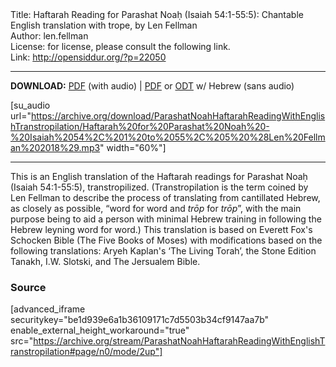 <html>
<head></head>
<body>
Title: Haftarah Reading for Parashat Noaḥ (Isaiah 54:1-55:5): Chantable English translation with trope, by Len Fellman<br />
Author: len.fellman<br />
License: for license, please consult the following link.<br />
Link: <a href="http://opensiddur.org/?p=22050">http://opensiddur.org/?p=22050</a>
<p />
<hr />

<style type="text/css" media="all">.printfriendly {display: none!important;}</style>

<strong>DOWNLOAD:</strong> <a href="https://archive.org/download/ParashatNoahHaftarahReadingWithEnglishTranstropilation/Parashat%20Noah%20Haftarah%20Reading%20%28Isaiah%2054-1%20to%2055-5%29%20in%20English%20transtropilation%20with%20audio%20%28Len%20Fellman%202018%29.pdf">PDF</a> (with audio) | <a href="https://archive.org/download/ParashatNoahHaftarahReadingWithEnglishTranstropilation/ParashatNoahHaftarahReadingisaiah54-1To55-5InEnglishTranstropilationlenFellman2018.pdf">PDF</a> or <a href="https://archive.org/download/ParashatNoahHaftarahReadingWithEnglishTranstropilation/ParashatNoahHaftarahReadingisaiah54-1To55-5InEnglishTranstropilationlenFellman2018.odt">ODT</a> w/ Hebrew (sans audio)


[su_audio url="https://archive.org/download/ParashatNoahHaftarahReadingWithEnglishTranstropilation/Haftarah%20for%20Parashat%20Noah%20-%20Isaiah%2054%2C%201%20to%2055%2C%205%20%28Len%20Fellman%202018%29.mp3" width="60%"]


<hr />

This is an English translation of the Haftarah readings for Parashat Noaḥ (Isaiah 54:1-55:5), transtropilized. (Transtropilation is the term coined by Len Fellman to describe the process of translating from cantillated Hebrew, as closely as possible, “word for word and <em>trōp</em> for <em>trōp</em>”, with the main purpose being to aid a person with minimal Hebrew training in following the Hebrew leyning word for word.) This translation is based on Everett Fox's Schocken Bible (The Five Books of Moses) with modifications based on the following translations: Aryeh Kaplan's ‘The Living Torah’, the Stone Edition Tanakh, I.W. Slotski, and The Jersualem Bible.

<h3>Source</h3>

[advanced_iframe securitykey="be1d939e6a1b36109171c7d5503b34cf9147aa7b" enable_external_height_workaround="true" src="https://archive.org/stream/ParashatNoahHaftarahReadingWithEnglishTranstropilation#page/n0/mode/2up"]
</body>
</html>